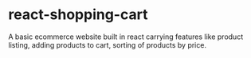 # react-shopping-cart
A basic ecommerce website built in react carrying features like product listing, adding products to cart, sorting of products by price.
